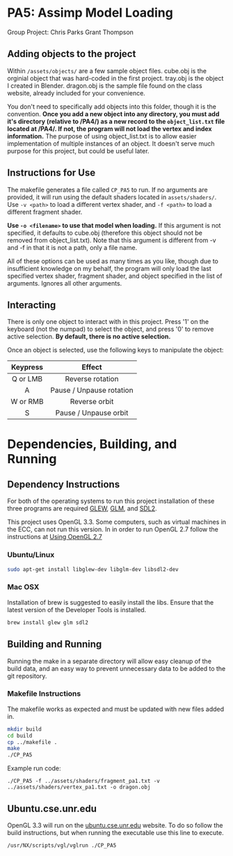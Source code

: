# PA5: Assimp Model Loading
Group Project:
Chris Parks
Grant Thompson

## Adding objects to the project
Within ```/assets/objects/``` are a few sample object files. cube.obj is the orginial object that was hard-coded in the first project. tray.obj is the object I created in Blender. dragon.obj is the sample file found on the class website, already included for your convenience.

You don't need to specifically add objects into this folder, though it is the convention. **Once you add a new object into any directory, you must add it's directory (relative to /PA4/) as a new record to the ```object_list.txt``` file located at /PA4/. If not, the program will not load the vertex and index information.** The purpose of using object_list.txt is to allow easier implementation of multiple instances of an object. It doesn't serve much purpose for this project, but could be useful later.

## Instructions for Use
The makefile generates a file called ```CP_PA5``` to run. If no arguments are provided, it will run using the default shaders located in ```assets/shaders/```. Use ```-v <path>``` to load a different vertex shader, and ```-f <path>``` to load a different fragment shader.

**Use ```-o <filename>``` to use that model when loading.** If this argument is not specified, it defaults to cube.obj (therefore this object should not be removed from object_list.txt). Note that this argument is different from -v and -f in that it is not a path, only a file name.

All of these options can be used as many times as you like, though due to insufficient knowledge on my behalf, the program will only load the last specified vertex shader, fragment shader, and object specified in the list of arguments. Ignores all other arguments.

## Interacting
There is only one object to interact with in this project. Press '1' on the keyboard (not the numpad) to select the object, and press '0' to remove active selection. **By default, there is no active selection.**

Once an object is selected, use the following keys to manipulate the object:

| Keypress      | Effect                        |
|:-------------:|:-----------------------------:|
| Q or LMB      | Reverse rotation              |
| A             | Pause / Unpause rotation      |
| W or RMB      | Reverse orbit                 |
| S             | Pause / Unpause orbit         |

# Dependencies, Building, and Running

## Dependency Instructions
For both of the operating systems to run this project installation of these three programs are required [GLEW](http://glew.sourceforge.net/), [GLM](http://glm.g-truc.net/0.9.7/index.html), and [SDL2](https://wiki.libsdl.org/Tutorials).

This project uses OpenGL 3.3. Some computers, such as virtual machines in the ECC, can not run this version. In in order to run OpenGL 2.7 follow the instructions at [Using OpenGL 2.7](https://github.com/HPC-Vis/computer-graphics/wiki/Using-OpenGL-2.7)

### Ubuntu/Linux
```bash
sudo apt-get install libglew-dev libglm-dev libsdl2-dev
```

### Mac OSX
Installation of brew is suggested to easily install the libs. Ensure that the latest version of the Developer Tools is installed.
```bash
brew install glew glm sdl2
```

## Building and Running
Running the make in a separate directory will allow easy cleanup of the build data, and an easy way to prevent unnecessary data to be added to the git repository.  

### Makefile Instructions 
The makefile works as expected and must be updated with new files added in.

```bash
mkdir build
cd build
cp ../makefile .
make
./CP_PA5
```

Example run code:
```
./CP_PA5 -f ../assets/shaders/fragment_pa1.txt -v ../assets/shaders/vertex_pa1.txt -o dragon.obj
```

## Ubuntu.cse.unr.edu
OpenGL 3.3 will run on the [ubuntu.cse.unr.edu](https://ubuntu.cse.unr.edu/) website. To do so follow the build instructions, but when running the executable use this line to execute.
```bash
/usr/NX/scripts/vgl/vglrun ./CP_PA5
```
